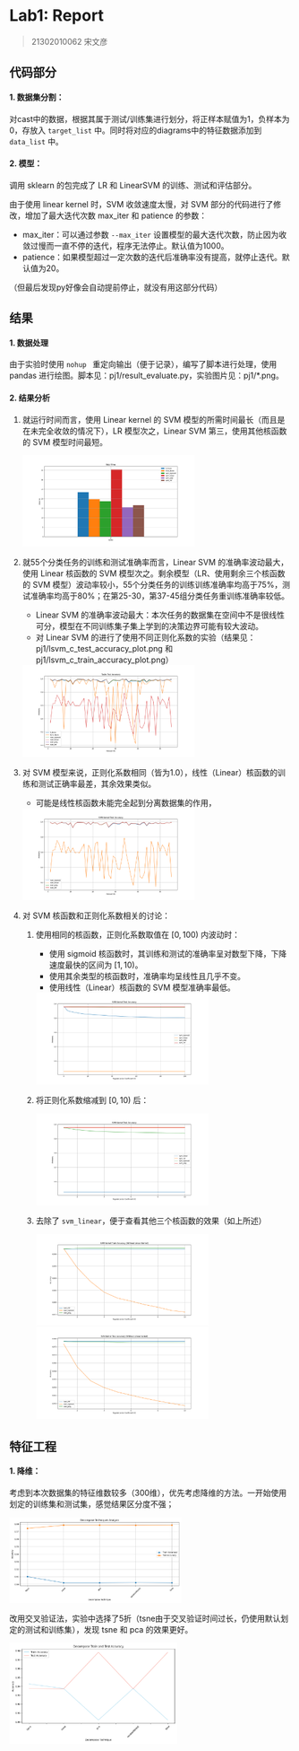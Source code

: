 # Lab1: Report

> 21302010062 宋文彦

## 代码部分

#### 1. 数据集分割：

对cast中的数据，根据其属于测试/训练集进行划分，将正样本赋值为1，负样本为0，存放入 `target_list` 中。同时将对应的diagrams中的特征数据添加到 `data_list` 中。

#### 2. 模型：

调用 sklearn 的包完成了 LR 和 LinearSVM 的训练、测试和评估部分。

由于使用 linear kernel 时，SVM 收敛速度太慢，对 SVM 部分的代码进行了修改，增加了最大迭代次数 max_iter 和 patience 的参数：

- max_iter：可以通过参数 `--max_iter` 设置模型的最大迭代次数，防止因为收敛过慢而一直不停的迭代，程序无法停止。默认值为1000。
- patience：如果模型超过一定次数的迭代后准确率没有提高，就停止迭代。默认值为20。

（但最后发现py好像会自动提前停止，就没有用这部分代码）

## 结果

#### 1. 数据处理

由于实验时使用 `nohup ` 重定向输出（便于记录），编写了脚本进行处理，使用 pandas 进行绘图。脚本见：pj1/result_evaluate.py，实验图片见：pj1/*.png。

#### 2. 结果分析

1. 就运行时间而言，使用 Linear kernel 的 SVM 模型的所需时间最长（而且是在未完全收敛的情况下），LR 模型次之，Linear SVM 第三，使用其他核函数的 SVM 模型时间最短。

   <img src="./result_pics/total_time_plot.png" alt="total_time_plot" style="zoom:30%;" />

2. 就55个分类任务的训练和测试准确率而言，Linear SVM 的准确率波动最大，使用 Linear 核函数的 SVM 模型次之。剩余模型（LR、使用剩余三个核函数的 SVM 模型）波动率较小，55个分类任务的训练训练准确率均高于75%，测试准确率均高于80%；在第25-30，第37-45组分类任务重训练准确率较低。

   - Linear SVM 的准确率波动最大：本次任务的数据集在空间中不是很线性可分，模型在不同训练集子集上学到的决策边界可能有较大波动。
   - 对 Linear SVM 的进行了使用不同正则化系数的实验（结果见：pj1/lsvm_c_test_accuracy_plot.png 和 pj1/lsvm_c_train_accuracy_plot.png）

   <img src="./result_pics/tasks_test_accuracy_plot.png" alt="tasks_test_accuracy_plot" style="zoom:30%;" />

3. 对 SVM 模型来说，正则化系数相同（皆为1.0），线性（Linear）核函数的训练和测试正确率最差，其余效果类似。

   - 可能是线性核函数未能完全起到分离数据集的作用，

   <img src="./result_pics/svm_test_accuracy_plot.png" alt="svm_test_accuracy_plot" style="zoom:30%;" />

4. 对 SVM 核函数和正则化系数相关的讨论：

   1. 使用相同的核函数，正则化系数取值在 $[0, 100)$ 内波动时：

      - 使用 sigmoid 核函数时，其训练和测试的准确率呈对数型下降，下降速度最快的区间为 $[1, 10)$。
      - 使用其余类型的核函数时，准确率均呈线性且几乎不变。
      - 使用线性（Linear）核函数的 SVM 模型准确率最低。

      <img src="./result_pics/svm_c_test_accuracy_plot_default_c.png" alt="svm_c_test_accuracy_plot_default_c" style="zoom:30%;" />

   2. 将正则化系数缩减到 $[0, 10)$ 后：

      <img src="./result_pics/svm_c_test_accuracy_plot.png" alt="svm_c_test_accuracy_plot" style="zoom:30%;" />

   3. 去除了 `svm_linear`，便于查看其他三个核函数的效果（如上所述）

      <img src="./result_pics/svm_c_train_accuracy_plot_without_linear.png" alt="svm_c_train_accuracy_plot_without_linear" style="zoom:30%;" />

      <img src="./result_pics/svm_c_test_accuracy_plot_without_linear.png" alt="svm_c_test_accuracy_plot_without_linear" style="zoom:30%;" />

## 特征工程

#### 1. 降维：

考虑到本次数据集的特征维数较多（300维），优先考虑降维的方法。一开始使用划定的训练集和测试集，感觉结果区分度不强；

<img src="./result_pics/decompose_analysis_28_plot.png" alt="decompose_analysis_28_plot" style="zoom:30%;" />

改用交叉验证法，实验中选择了5折（tsne由于交叉验证时间过长，仍使用默认划定的测试和训练集），发现 tsne 和 pca 的效果更好。

<img src="./result_pics/decompose_accuracy_plot.png" alt="decompose_accuracy_plot" style="zoom:30%;" />



